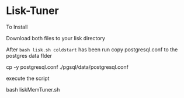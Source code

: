 # Lisk-Tuner

To Install


Download both files to your lisk directory

After `bash lisk.sh coldstart` has been run copy postgresql.conf to the postgres data flder

cp -y postgresql.conf ./pgsql/data/postgresql.conf

execute the script


bash liskMemTuner.sh

